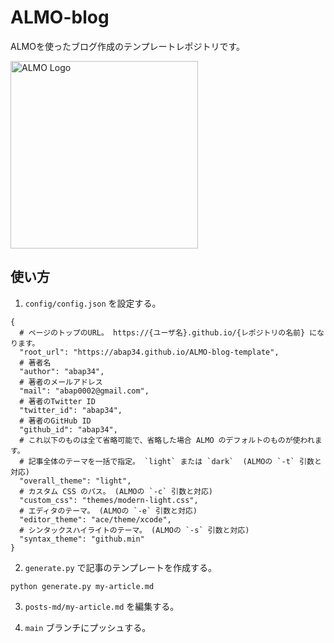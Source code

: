 # ALMO-blog

ALMOを使ったブログ作成のテンプレートレポジトリです。



<img src="https://www.abap34.com/almo_logo.jpg" alt="ALMO Logo" width="300px" >



## 使い方

1. `config/config.json` を設定する。

```
{
  # ページのトップのURL。 https://{ユーザ名}.github.io/{レポジトリの名前} になります。
  "root_url": "https://abap34.github.io/ALMO-blog-template",
  # 著者名
  "author": "abap34",
  # 著者のメールアドレス
  "mail": "abap0002@gmail.com",
  # 著者のTwitter ID
  "twitter_id": "abap34",
  # 著者のGitHub ID
  "github_id": "abap34",
  # これ以下のものは全て省略可能で、省略した場合 ALMO のデフォルトのものが使われます。
  # 記事全体のテーマを一括で指定。 `light` または `dark`  (ALMOの `-t` 引数と対応)
  "overall_theme": "light",
  # カスタム CSS のパス。 (ALMOの `-c` 引数と対応)
  "custom_css": "themes/modern-light.css",
  # エディタのテーマ。 (ALMOの `-e` 引数と対応)
  "editor_theme": "ace/theme/xcode",
  # シンタックスハイライトのテーマ。 (ALMOの `-s` 引数と対応)
  "syntax_theme": "github.min"
}
```

2. `generate.py` で記事のテンプレートを作成する。

`python generate.py my-article.md`

3. `posts-md/my-article.md` を編集する。

4. `main` ブランチにプッシュする。
